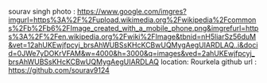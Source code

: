 sourav singh
photo : https://www.google.com/imgres?imgurl=https%3A%2F%2Fupload.wikimedia.org%2Fwikipedia%2Fcommons%2Fb%2Fb6%2FImage_created_with_a_mobile_phone.png&imgrefurl=https%3A%2F%2Fen.wikipedia.org%2Fwiki%2FImage&tbnid=nH5liarSz56duM&vet=12ahUKEwjfpcyj_brsAhWUBSsKHcKCBwUQMygAegUIARDLAQ..i&docid=0JWe7yDOKrVFAM&w=4000&h=3000&q=images&ved=2ahUKEwjfpcyj_brsAhWUBSsKHcKCBwUQMygAegUIARDLAQ
location: Rourkela
github url : https://github.com/sourav9124
